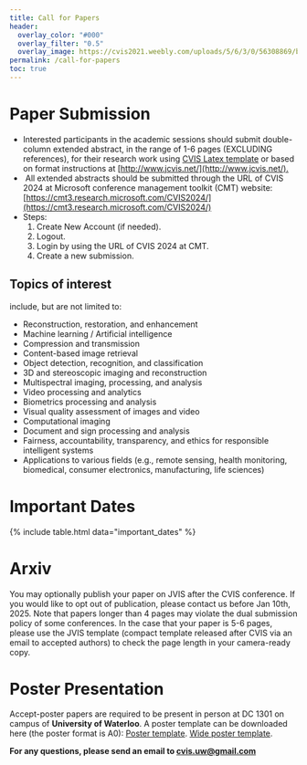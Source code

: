 ```yaml
---
title: Call for Papers
header:
  overlay_color: "#000"
  overlay_filter: "0.5"
  overlay_image: https://cvis2021.weebly.com/uploads/5/6/3/0/56308869/background-images/236520036.jpg
permalink: /call-for-papers
toc: true
---
```


# Paper Submission
- Interested participants in the academic sessions should submit double-column extended abstract, in the range of 1-6 pages (EXCLUDING references),  for their research work using [CVIS Latex template](https://www.overleaf.com/latex/templates/cvis-2024-latex-template/tsxsvswpnnzd) or based on format instructions at [http://www.jcvis.net/](http://www.jcvis.net/).​
- ​ All extended abstracts should be submitted through the URL of CVIS 2024 at Microsoft conference management toolkit (CMT) website: [https://cmt3.research.microsoft.com/CVIS2024/](https://cmt3.research.microsoft.com/CVIS2024/)
- Steps: 
  1. Create New Account (if needed). 
  2. Logout. 
  3. Login by using the URL of CVIS 2024 at CMT. 
  4. Create a new submission.
  
## Topics of interest
include, but are not limited to:

- Reconstruction, restoration, and enhancement
- Machine learning / Artificial intelligence
- Compression and transmission
- Content-based image retrieval
- Object detection, recognition, and classification
- 3D and stereoscopic imaging and reconstruction
- Multispectral imaging, processing, and analysis
- Video processing and analytics
- Biometrics processing and analysis
- Visual quality assessment of images and video
- Computational imaging
- Document and sign processing and analysis
- Fairness, accountability, transparency, and ethics for responsible intelligent systems
- Applications to various fields (e.g., remote sensing, health monitoring, biomedical, consumer electronics, manufacturing, life sciences)

# ​Important Dates

{% include table.html data="important_dates" %}


# Arxiv

 You may optionally publish your paper on JVIS after the CVIS conference. If you would like to opt out of publication, please contact us before Jan 10th, 2025. Note that papers longer than 4 pages may violate the dual submission policy of some conferences. In the case that your paper is 5-6 pages, please use the JVIS template (compact template released after CVIS via an email to accepted authors) to check the page length in your camera-ready copy.

# Poster Presentation
Accept-poster papers are required to be present in person at DC 1301 on campus of **University of Waterloo**.
A poster template can be downloaded here (the poster format is A0): 
[Poster template](https://docs.google.com/presentation/d/1WbaOeZ45NPZQAZSdY8aTASEthx2k2zFl/edit?usp=sharing&ouid=114299942199244946947&rtpof=true&sd=true).
[Wide poster template](https://docs.google.com/presentation/d/13PlNkFUpIOF7tEh9d8WOEX_G6I-D9_wF/edit?usp=sharing&ouid=114299942199244946947&rtpof=true&sd=true).


**For any questions, please send an email to cvis.uw@gmail.com**

